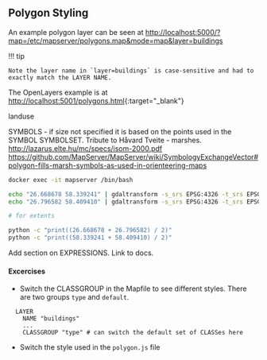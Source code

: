 ## Polygon Styling

An example polygon layer can be seen at 
[http://localhost:5000/?map=/etc/mapserver/polygons.map&mode=map&layer=buildings](http://localhost:5000/?map=/etc/mapserver/polygons.map&mode=map&layer=buildings)

!!! tip

    Note the layer name in `layer=buildings` is case-sensitive and had to exactly match the LAYER NAME.

The OpenLayers example is at 
[http://localhost:5001/polygons.html](http://localhost:5001/polygons.html){:target="_blank"}



landuse

SYMBOLS - if size not specified it is based on the points used in the SYMBOL
SYMBOLSET. Tribute to Håvard Tveite - marshes. 
http://lazarus.elte.hu/mc/specs/isom-2000.pdf
https://github.com/MapServer/MapServer/wiki/SymbologyExchangeVector#polygon-fills-marsh-symbols-as-used-in-orienteering-maps

```bash
docker exec -it mapserver /bin/bash

echo "26.668678 58.339241" | gdaltransform -s_srs EPSG:4326 -t_srs EPSG:3857
echo "26.796582 58.409410" | gdaltransform -s_srs EPSG:4326 -t_srs EPSG:3857

# for extents

python -c "print((26.668678 + 26.796582) / 2)"
python -c "print((58.339241 + 58.409410) / 2)"
```

Add section on EXPRESSIONS. Link to docs.

#### Excercises

- Switch the CLASSGROUP in the Mapfile to see different styles. There are two groups
  `type` and `default`.

```
  LAYER
    NAME "buildings"
    ...
    CLASSGROUP "type" # can switch the default set of CLASSes here
```

- Switch the style used in the `polygon.js` file
